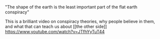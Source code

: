 "The shape of the earth is the least important part of the flat earth conspiracy"

This is a brilliant video on conspiracy theories, why people believe in them, and what that can teach us about [[the other side]]
https://www.youtube.com/watch?v=JTfhYyTuT44
